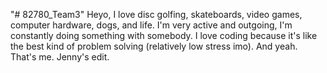 "# 82780_Team3" 
Heyo, I love disc golfing, skateboards, video games, computer hardware, dogs, and life. I'm very active and outgoing, I'm constantly doing something with somebody. I love coding because it's like the best kind of problem solving (relatively low stress imo). And yeah. That's me.
Jenny's edit.
